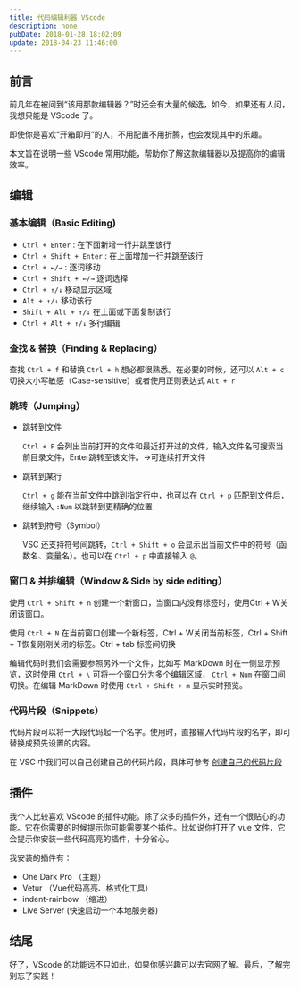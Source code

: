 ```yaml
---
title: 代码编辑利器 VScode
description: none
pubDate: 2018-01-28 18:02:09
update: 2018-04-23 11:46:00
---
```




## 前言

前几年在被问到“该用那款编辑器？”时还会有大量的候选，如今，如果还有人问，我想只能是 VScode 了。

即使你是喜欢“开箱即用”的人，不用配置不用折腾，也会发现其中的乐趣。

本文旨在说明一些 VScode 常用功能，帮助你了解这款编辑器以及提高你的编辑效率。

## 编辑

### 基本编辑（Basic Editing)

* `Ctrl + Enter` : 在下面新增一行并跳至该行
* `Ctrl + Shift + Enter` : 在上面增加一行并跳至该行
* `Ctrl + ←/→` : 逐词移动
* `Ctrl + Shift + ←/→` 逐词选择
* `Ctrl + ↑/↓` 移动显示区域
* `Alt + ↑/↓`  移动该行
* `Shift + Alt + ↑/↓`  在上面或下面复制该行
* `Ctrl + Alt + ↑/↓` 多行编辑 

### 查找 & 替换（Finding & Replacing）

查找 `Ctrl + f` 和替换 `Ctrl + h` 想必都很熟悉。在必要的时候，还可以 `Alt + c` 切换大小写敏感（Case-sensitive）或者使用正则表达式 `Alt + r`

### 跳转（Jumping）

* 跳转到文件

    `Ctrl + P` 会列出当前打开的文件和最近打开过的文件，输入文件名可搜索当前目录文件，Enter跳转至该文件。→可连续打开文件

* 跳转到某行 

    `Ctrl + g` 能在当前文件中跳到指定行中，也可以在 `Ctrl + p` 匹配到文件后，继续输入 `:Num` 以跳转到更精确的位置

* 跳转到符号（Symbol）

    VSC 还支持符号间跳转，`Ctrl + Shift + o` 会显示出当前文件中的符号（函数名、变量名）。也可以在 `Ctrl + p` 中直接输入 `@`。 


### 窗口 & 并排编辑（Window & Side by side editing）


使用 `Ctrl + Shift + n` 创建一个新窗口，当窗口内没有标签时，使用Ctrl + W关闭该窗口。

使用 `Ctrl + N` 在当前窗口创建一个新标签，Ctrl + W关闭当前标签，Ctrl + Shift + T恢复刚刚关闭的标签。Ctrl + tab 标签间切换

编辑代码时我们会需要参照另外一个文件，比如写 MarkDown 时在一侧显示预览，这时使用 `Ctrl + \` 可将一个窗口分为多个编辑区域， `Ctrl + Num` 在窗口间切换。在编辑 MarkDown 时使用 `Ctrl + Shift + m` 显示实时预览。

### 代码片段（Snippets）
代码片段可以将一大段代码起一个名字。使用时，直接输入代码片段的名字，即可替换成预先设置的内容。

在 VSC 中我们可以自己创建自己的代码片段，具体可参考 [创建自己的代码片段](https://code.visualstudio.com/docs/editor/userdefinedsnippets)

## 插件
我个人比较喜欢 VScode 的插件功能。除了众多的插件外，还有一个很贴心的功能。它在你需要的时候提示你可能需要某个插件。比如说你打开了 vue 文件，它会提示你安装一些代码高亮的插件，十分省心。

我安装的插件有：

- One Dark Pro （主题）
- Vetur （Vue代码高亮、格式化工具）
- indent-rainbow （缩进）
- Live Server (快速启动一个本地服务器)

## 结尾

好了，VScode 的功能远不只如此，如果你感兴趣可以去官网了解。最后，了解完别忘了实践！